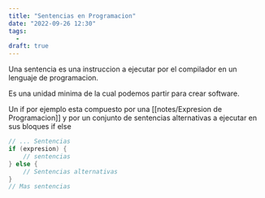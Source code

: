 ```yaml
---
title: "Sentencias en Programacion"
date: "2022-09-26 12:30"
tags: 
  - 
draft: true
---
```

Una sentencia es una instruccion a ejecutar por el compilador en un lenguaje de programacion.

Es una unidad minima de la cual podemos partir para crear software. 

Un if por ejemplo esta compuesto por una [[notes/Expresion de Programacion]] y por un conjunto de sentencias alternativas a ejecutar en sus bloques if else

```Java
// ... Sentencias
if (expresion) {
	// sentencias
} else {
	// Sentencias alternativas
}
// Mas sentencias
```
